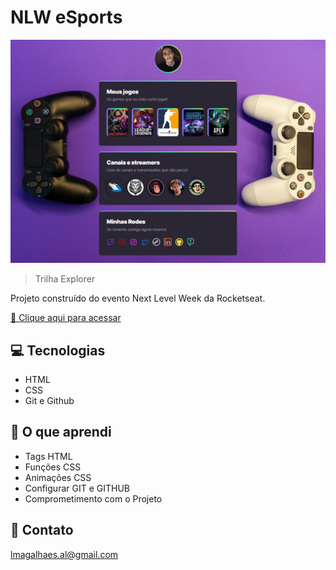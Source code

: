 # NLW eSports

![preview](./.github/preview.png)

> Trilha Explorer

Projeto construído do evento Next Level Week da Rocketseat.

[🔗 Clique aqui para acessar](https://lmgalhaes98.github.io/nlw-esports-explorer/)

## 💻 Tecnologias

- HTML
- CSS
- Git e Github

## 📓 O que aprendi

- Tags HTML
- Funções CSS
- Animações CSS
- Configurar GIT e GITHUB
- Comprometimento com o Projeto

## 📧 Contato

lmagalhaes.al@gmail.com
